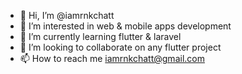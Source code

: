 - 👋 Hi, I’m @iamrnkchatt
- 👀 I’m interested in web & mobile apps development 
- 🌱 I’m currently learning flutter & laravel
- 💞️ I’m looking to collaborate on any flutter project
- 📫 How to reach me iamrnkchatt@gmail.com

<!---
iamrnkchatt/iamrnkchatt is a ✨ special ✨ repository because its `README.md` (this file) appears on your GitHub profile.
You can click the Preview link to take a look at your changes.
--->
